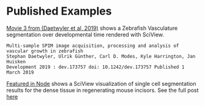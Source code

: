 # Published Examples

[Movie 3 from \(Daetwyler et al, 2019\)](http://movie.biologists.com/video/10.1242/dev.173757/video-3) shows a Zebrafish Vasculature segmentation over developmental time rendered with SciView.

```text
Multi-sample SPIM image acquisition, processing and analysis of vascular growth in zebrafish  
Stephan Daetwyler, Ulrik Günther, Carl D. Modes, Kyle Harrington, Jan Huisken  
Development 2019 : dev.173757 doi: 10.1242/dev.173757 Published 1 March 2019
```

[Featured in Node](https://www.youtube.com/watch?v=9EOBdsL005E) shows a SciView visualization of single cell segmentation results for the dense tissue in regenerating mouse incisors. See the full post [here](https://thenode.biologists.com/a-gnawing-question-which-cells-are-responsible-for-tooth-renewal-and-regeneration/research/)

